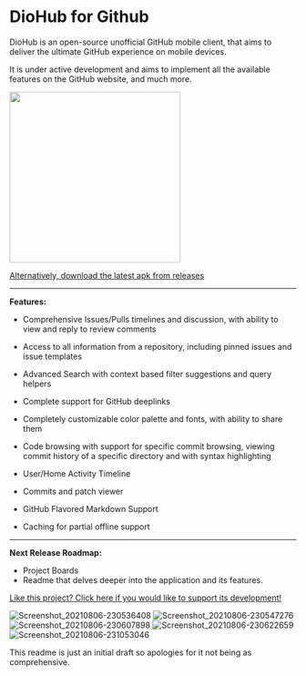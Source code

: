# DioHub for Github

DioHub is an open-source unofficial GitHub mobile client, that aims to deliver the ultimate GitHub experience on mobile devices.

It is under active development and aims to implement all the available features on the GitHub website, and much more.

<a href="https://play.google.com/store/apps/details?id=com.felix.diohub"><img src="https://user-images.githubusercontent.com/33877135/129138668-8d48aaf5-c844-4e38-bb9b-78df12af8ea9.png" width="300"></a>

[Alternatively, download the latest apk from releases](https://github.com/NamanShergill/diohub/releases)

---

**Features:**

- Comprehensive Issues/Pulls timelines and discussion, with ability to view and reply to review comments

- Access to all information from a repository, including pinned issues and issue templates

- Advanced Search with context based filter suggestions and query helpers

- Complete support for GitHub deeplinks

- Completely customizable color palette and fonts, with ability to share them

- Code browsing with support for specific commit browsing, viewing commit history of a specific directory and with syntax highlighting

- User/Home Activity Timeline

- Commits and patch viewer

- GitHub Flavored Markdown Support

- Caching for partial offline support

---

**Next Release Roadmap:**
- Project Boards
- Readme that delves deeper into the application and its features.

[Like this project? Click here if you would like to support its development!](https://www.buymeacoffee.com/byefelixia)

![Screenshot_20210806-230536408](https://user-images.githubusercontent.com/33877135/129139265-79be2054-e146-4198-b548-3a42f7e07967.jpg)
![Screenshot_20210806-230547276](https://user-images.githubusercontent.com/33877135/129139267-8473fda5-a780-47a2-b875-99426f429829.jpg)
![Screenshot_20210806-230607898](https://user-images.githubusercontent.com/33877135/129139268-5498be91-d845-4ad7-b5ba-e97fb976e5c6.jpg)
![Screenshot_20210806-230622659](https://user-images.githubusercontent.com/33877135/129139269-2e658867-549d-4bd2-8b12-ffbeeda6d680.jpg)
![Screenshot_20210806-231053046](https://user-images.githubusercontent.com/33877135/129139271-6505e352-ad9d-49be-aeaf-c168f9b4f435.jpg)


This readme is just an initial draft so apologies for it not being as comprehensive.
